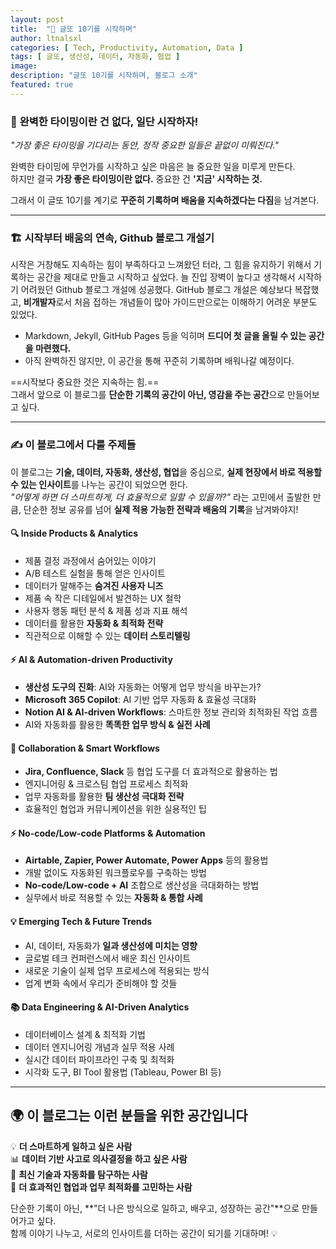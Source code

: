 ```yaml
---
layout: post
title:  "🚀 글또 10기를 시작하며"
author: ltnalsxl
categories: [ Tech, Productivity, Automation, Data ]
tags: [ 글또, 생산성, 데이터, 자동화, 협업 ]
image: 
description: "글또 10기를 시작하며, 블로그 소개"
featured: true
---
```


### 🚀 **완벽한 타이밍이란 건 없다, 일단 시작하자!**  

*"가장 좋은 타이밍을 기다리는 동안, 정작 중요한 일들은 끝없이 미뤄진다."*  

완벽한 타이밍에 무언가를 시작하고 싶은 마음은 늘 중요한 일을 미루게 만든다.  
하지만 결국 **가장 좋은 타이밍이란 없다.** 중요한 건 **'지금' 시작하는 것.**  

그래서 이 글또 10기를 계기로 **꾸준히 기록하며 배움을 지속하겠다는 다짐**을 남겨본다.  

---

### 🏗 **시작부터 배움의 연속, Github 블로그 개설기**  

시작은 거창해도 지속하는 힘이 부족하다고 느껴왔던 터라, 그 힘을 유지하기 위해서 기록하는 공간을 제대로 만들고 시작하고 싶었다. 
늘 진입 장벽이 높다고 생각해서 시작하기 어려웠던 Github 블로그 개설에 성공했다. 
GitHub 블로그 개설은 예상보다 복잡했고, **비개발자**로서 처음 접하는 개념들이 많아 가이드만으로는 이해하기 어려운 부분도 있었다.

- Markdown, Jekyll, GitHub Pages 등을 익히며 **드디어 첫 글을 올릴 수 있는 공간을 마련했다.**  
- 아직 완벽하진 않지만, 이 공간을 통해 꾸준히 기록하며 배워나갈 예정이다.  

==시작보다 중요한 것은 지속하는 힘.==  
그래서 앞으로 이 블로그를 **단순한 기록의 공간이 아닌, 영감을 주는 공간**으로 만들어보고 싶다.  

---

### ✍️ **이 블로그에서 다룰 주제들**  

이 블로그는 **기술, 데이터, 자동화, 생산성, 협업**을 중심으로, **실제 현장에서 바로 적용할 수 있는 인사이트**를 나누는 공간이 되었으면 한다.  
*"어떻게 하면 더 스마트하게, 더 효율적으로 일할 수 있을까?"* 라는 고민에서 출발한 만큼, 단순한 정보 공유를 넘어 **실제 적용 가능한 전략과 배움의 기록**을 남겨봐야지!  


#### 🔍 **Inside Products & Analytics**  
- 제품 결정 과정에서 숨어있는 이야기  
- A/B 테스트 실험을 통해 얻은 인사이트  
- 데이터가 말해주는 **숨겨진 사용자 니즈**  
- 제품 속 작은 디테일에서 발견하는 UX 철학  
- 사용자 행동 패턴 분석 & 제품 성과 지표 해석  
- 데이터를 활용한 **자동화 & 최적화 전략**  
- 직관적으로 이해할 수 있는 **데이터 스토리텔링**  


#### ⚡ **AI & Automation-driven Productivity**  
- **생산성 도구의 진화**: AI와 자동화는 어떻게 업무 방식을 바꾸는가?  
- **Microsoft 365 Copilot**: AI 기반 업무 자동화 & 효율성 극대화  
- **Notion AI & AI-driven Workflows**: 스마트한 정보 관리와 최적화된 작업 흐름  
- AI와 자동화를 활용한 **똑똑한 업무 방식 & 실전 사례**  


#### 🤝 **Collaboration & Smart Workflows**  
- **Jira, Confluence, Slack** 등 협업 도구를 더 효과적으로 활용하는 법  
- 엔지니어링 & 크로스팀 협업 프로세스 최적화  
- 업무 자동화를 활용한 **팀 생산성 극대화 전략**  
- 효율적인 협업과 커뮤니케이션을 위한 실용적인 팁  


#### ⚡ **No-code/Low-code Platforms & Automation**  
- **Airtable, Zapier, Power Automate, Power Apps** 등의 활용법  
- 개발 없이도 자동화된 워크플로우를 구축하는 방법  
- **No-code/Low-code + AI** 조합으로 생산성을 극대화하는 방법  
- 실무에서 바로 적용할 수 있는 **자동화 & 통합 사례**  

#### 💡 **Emerging Tech & Future Trends**  
- AI, 데이터, 자동화가 **일과 생산성에 미치는 영향**  
- 글로벌 테크 컨퍼런스에서 배운 최신 인사이트  
- 새로운 기술이 실제 업무 프로세스에 적용되는 방식  
- 업계 변화 속에서 우리가 준비해야 할 것들  

#### **📚 Data Engineering & AI-Driven Analytics**
- 데이터베이스 설계 & 최적화 기법
- 데이터 엔지니어링 개념과 실무 적용 사례
- 실시간 데이터 파이프라인 구축 및 최적화
- 시각화 도구, BI Tool 활용법 (Tableau, Power BI 등)

---

## 🌍 **이 블로그는 이런 분들을 위한 공간입니다**  

💡 **더 스마트하게 일하고 싶은 사람**  
📊 **데이터 기반 사고로 의사결정을 하고 싶은 사람**  
🚀 **최신 기술과 자동화를 탐구하는 사람**  
🤝 **더 효과적인 협업과 업무 최적화를 고민하는 사람**  

단순한 기록이 아닌, **"더 나은 방식으로 일하고, 배우고, 성장하는 공간"**으로 만들어가고 싶다.  
함께 이야기 나누고, 서로의 인사이트를 더하는 공간이 되기를 기대하며! 💡  

